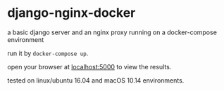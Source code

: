 # django-nginx-docker
a basic django server and an nginx proxy running on a docker-compose environment

run it by `docker-compose up`.

open your browser at [localhost:5000](http://localhost:5000) to view the results.

tested on linux/ubuntu 16.04 and macOS 10.14 environments.
